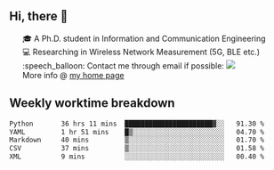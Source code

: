 <h2 > Hi, there 👋 </h3>

<div >
 <ul>
 🎓 A Ph.D. student in Information and Communication Engineering <br>
 💻 Researching in Wireless Network Measurement (5G, BLE etc.)<br>
 :speech_balloon: Contact me through email if possible: <a href="mailto:ethanjia@sjtu.edu.cn"><img src="https://img.shields.io/badge/-ethanjia@sjtu.edu.cn-c14438?style=plastic&logo=Gmail&logoColor=white&link=mailto:mailto:ethanjia@sjtu.edu.cn"></a> <br>
  More info @ <a href="https://haifengjia.github.io">my home page</a>
 </ul>
</div>

<h2 >
Weekly worktime breakdown
</h1>


<!--START_SECTION:waka-->

```txt
Python       36 hrs 11 mins  ██████████████████████▓░░   91.30 %
YAML         1 hr 51 mins    █▒░░░░░░░░░░░░░░░░░░░░░░░   04.70 %
Markdown     40 mins         ▒░░░░░░░░░░░░░░░░░░░░░░░░   01.70 %
CSV          37 mins         ▒░░░░░░░░░░░░░░░░░░░░░░░░   01.58 %
XML          9 mins          ░░░░░░░░░░░░░░░░░░░░░░░░░   00.40 %
```

<!--END_SECTION:waka-->


